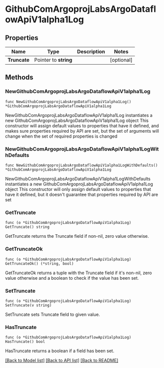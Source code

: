 # GithubComArgoprojLabsArgoDataflowApiV1alpha1Log

## Properties

Name | Type | Description | Notes
------------ | ------------- | ------------- | -------------
**Truncate** | Pointer to **string** |  | [optional] 

## Methods

### NewGithubComArgoprojLabsArgoDataflowApiV1alpha1Log

`func NewGithubComArgoprojLabsArgoDataflowApiV1alpha1Log() *GithubComArgoprojLabsArgoDataflowApiV1alpha1Log`

NewGithubComArgoprojLabsArgoDataflowApiV1alpha1Log instantiates a new GithubComArgoprojLabsArgoDataflowApiV1alpha1Log object
This constructor will assign default values to properties that have it defined,
and makes sure properties required by API are set, but the set of arguments
will change when the set of required properties is changed

### NewGithubComArgoprojLabsArgoDataflowApiV1alpha1LogWithDefaults

`func NewGithubComArgoprojLabsArgoDataflowApiV1alpha1LogWithDefaults() *GithubComArgoprojLabsArgoDataflowApiV1alpha1Log`

NewGithubComArgoprojLabsArgoDataflowApiV1alpha1LogWithDefaults instantiates a new GithubComArgoprojLabsArgoDataflowApiV1alpha1Log object
This constructor will only assign default values to properties that have it defined,
but it doesn't guarantee that properties required by API are set

### GetTruncate

`func (o *GithubComArgoprojLabsArgoDataflowApiV1alpha1Log) GetTruncate() string`

GetTruncate returns the Truncate field if non-nil, zero value otherwise.

### GetTruncateOk

`func (o *GithubComArgoprojLabsArgoDataflowApiV1alpha1Log) GetTruncateOk() (*string, bool)`

GetTruncateOk returns a tuple with the Truncate field if it's non-nil, zero value otherwise
and a boolean to check if the value has been set.

### SetTruncate

`func (o *GithubComArgoprojLabsArgoDataflowApiV1alpha1Log) SetTruncate(v string)`

SetTruncate sets Truncate field to given value.

### HasTruncate

`func (o *GithubComArgoprojLabsArgoDataflowApiV1alpha1Log) HasTruncate() bool`

HasTruncate returns a boolean if a field has been set.


[[Back to Model list]](../README.md#documentation-for-models) [[Back to API list]](../README.md#documentation-for-api-endpoints) [[Back to README]](../README.md)


